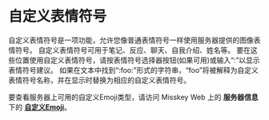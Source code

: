 # 自定义表情符号

自定义表情符号是一项功能，允许您像普通表情符号一样使用服务器提供的图像表情符号。
自定义表情符号可用于笔记、反应、聊天、自我介绍、姓名等。
要在这些位置使用自定义表情符号，请按表情符号选择器按钮(如果可用)或输入“:”以显示表情符号建议。
如果在文本中找到“:foo:”形式的字符串，“foo”将被解释为自定义表情符号名称，并在显示时替换为相应的自定义表情符号。

要查看服务器上可用的自定义Emoji类型，请访问 Misskey Web 上的 **服务器信息** 下的 [**自定义Emoji**](x-mi-web://about#emojis)。
